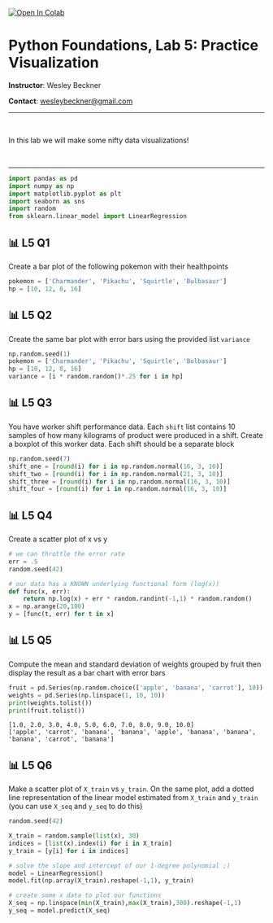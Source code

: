 <a href="https://colab.research.google.com/github/wesleybeckner/python_foundations/blob/main/notebooks/labs/L4_Pandas.ipynb" target="_parent"><img src="https://colab.research.google.com/assets/colab-badge.svg" alt="Open In Colab"/></a>

# Python Foundations, Lab 5: Practice Visualization

**Instructor**: Wesley Beckner

**Contact**: wesleybeckner@gmail.com<br>

---

<br>

In this lab we will make some nifty data visualizations!

<br>

---





```python
import pandas as pd
import numpy as np
import matplotlib.pyplot as plt
import seaborn as sns
import random
from sklearn.linear_model import LinearRegression
```

## 📊 L5 Q1 

Create a bar plot of the following pokemon with their healthpoints


```python
pokemon = ['Charmander', 'Pikachu', 'Squirtle', 'Bulbasaur']
hp = [10, 12, 8, 16]
```

## 📊 L5 Q2

Create the same bar plot with error bars using the provided list `variance`


```python
np.random.seed(1)
pokemon = ['Charmander', 'Pikachu', 'Squirtle', 'Bulbasaur']
hp = [10, 12, 8, 16]
variance = [i * random.random()*.25 for i in hp]
```

## 📊 L5 Q3

You have worker shift performance data. Each `shift` list contains 10 samples of how many kilograms of product were produced in a shift. Create a boxplot of this worker data. Each shift should be a separate block



```python
np.random.seed(7)
shift_one = [round(i) for i in np.random.normal(16, 3, 10)]
shift_two = [round(i) for i in np.random.normal(21, 3, 10)]
shift_three = [round(i) for i in np.random.normal(16, 3, 10)]
shift_four = [round(i) for i in np.random.normal(16, 3, 10)]
```

## 📊 L5 Q4 

Create a scatter plot of x vs y


```python
# we can throttle the error rate
err = .5
random.seed(42)

# our data has a KNOWN underlying functional form (log(x))
def func(x, err):
    return np.log(x) + err * random.randint(-1,1) * random.random()
x = np.arange(20,100)
y = [func(t, err) for t in x]
```

## 📊 L5 Q5

Compute the mean and standard deviation of weights grouped by fruit then display the result as a bar chart with error bars



```python
fruit = pd.Series(np.random.choice(['apple', 'banana', 'carrot'], 10))
weights = pd.Series(np.linspace(1, 10, 10))
print(weights.tolist())
print(fruit.tolist())
```

    [1.0, 2.0, 3.0, 4.0, 5.0, 6.0, 7.0, 8.0, 9.0, 10.0]
    ['apple', 'carrot', 'banana', 'banana', 'apple', 'banana', 'banana', 'banana', 'carrot', 'banana']


## 📊 L5 Q6

Make a scatter plot of `X_train` vs `y_train`. On the same plot, add a dotted line representation of the linear model estimated from `X_train` and `y_train` (you can use `X_seq` and `y_seq` to do this)


```python
random.seed(42)

X_train = random.sample(list(x), 30)
indices = [list(x).index(i) for i in X_train]
y_train = [y[i] for i in indices]

# solve the slope and intercept of our 1-degree polynomial ;)
model = LinearRegression()
model.fit(np.array(X_train).reshape(-1,1), y_train)

# create some x data to plot our functions
X_seq = np.linspace(min(X_train),max(X_train),300).reshape(-1,1)
y_seq = model.predict(X_seq)
```
